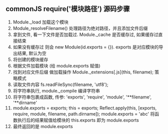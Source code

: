 ## commonJS require('模块路径') 源码步骤

1. Module.\_load 加载这个模块
2. Module_resolveFilename() 处理路径为绝对路径，并且添加文件后缀
3. 拿到文件, 看一下文件是否加载过. Module.\_cache 是否缓存过, 如果缓存过直接结束
4. 如果没有缓存过 则会 new Module(id.exports = {}). exports 是对应模块的导出结果, 默认为空
5. 将创建的模块缓存
6. 根据文件加载模块 (给 module.exports 赋值)
7. 找到对应文件后缀 做加载操作 Module.\_extensions[.js](this, filename); 策略模式
8. 读取文件内容 fs.readFileSync(filename, 'utf8');
9. 将字符串执行, module.\_compile 编译字符串
10. 将字符串包裹成函数, 传参: 'exports', 'require', 'module', '**filename', '**dirname'
11. module.exports = exports;
    this = exports;
    Reflect.apply(this, [exports, require, module, filename, path.dirname]); module.exports = 'abc'
    将函数执行后的结果赋值给模块的 this.exports 即为 module.exports
12. 最终返回的是 module.exports
